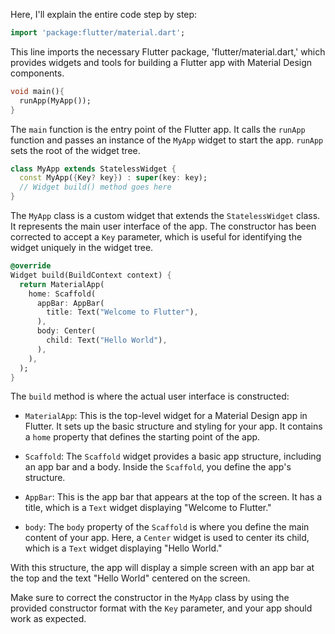 Here, I'll explain the entire code step by step:

```dart
import 'package:flutter/material.dart';
```
This line imports the necessary Flutter package, 'flutter/material.dart,' which provides widgets and tools for building a Flutter app with Material Design components.

```dart
void main(){
  runApp(MyApp());
}
```
The `main` function is the entry point of the Flutter app. It calls the `runApp` function and passes an instance of the `MyApp` widget to start the app. `runApp` sets the root of the widget tree.

```dart
class MyApp extends StatelessWidget {
  const MyApp({Key? key}) : super(key: key);
  // Widget build() method goes here
}
```
The `MyApp` class is a custom widget that extends the `StatelessWidget` class. It represents the main user interface of the app. The constructor has been corrected to accept a `Key` parameter, which is useful for identifying the widget uniquely in the widget tree.

```dart
@override
Widget build(BuildContext context) {
  return MaterialApp(
    home: Scaffold(
      appBar: AppBar(
        title: Text("Welcome to Flutter"),
      ),
      body: Center(
        child: Text("Hello World"),
      ),
    ),
  );
}
```
The `build` method is where the actual user interface is constructed:

- `MaterialApp`: This is the top-level widget for a Material Design app in Flutter. It sets up the basic structure and styling for your app. It contains a `home` property that defines the starting point of the app.

- `Scaffold`: The `Scaffold` widget provides a basic app structure, including an app bar and a body. Inside the `Scaffold`, you define the app's structure.

- `AppBar`: This is the app bar that appears at the top of the screen. It has a title, which is a `Text` widget displaying "Welcome to Flutter."

- `body`: The `body` property of the `Scaffold` is where you define the main content of your app. Here, a `Center` widget is used to center its child, which is a `Text` widget displaying "Hello World."

With this structure, the app will display a simple screen with an app bar at the top and the text "Hello World" centered on the screen.

Make sure to correct the constructor in the `MyApp` class by using the provided constructor format with the `Key` parameter, and your app should work as expected.